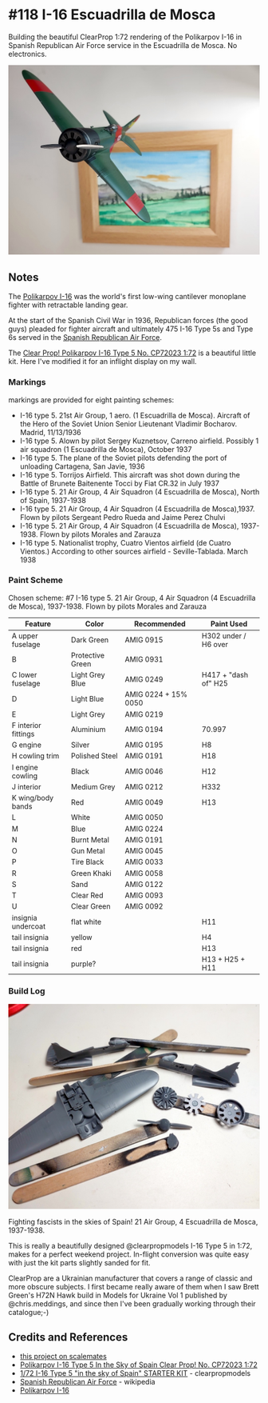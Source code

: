 # #118 I-16 Escuadrilla de Mosca

Building the beautiful ClearProp 1:72 rendering of the Polikarpov I-16 in Spanish Republican Air Force service in the Escuadrilla de Mosca. No electronics.

![Build](./assets/PolikarpovI16_build.jpg?raw=true)

## Notes

The [Polikarpov I-16](https://en.wikipedia.org/wiki/Polikarpov_I-16) was the world's first low-wing cantilever monoplane fighter with retractable landing gear.

At the start of the Spanish Civil War in 1936, Republican forces (the good guys) pleaded for fighter aircraft
and ultimately 475 I-16 Type 5s and Type 6s served in the
[Spanish Republican Air Force](https://en.wikipedia.org/wiki/Spanish_Republican_Air_Force).

The
[Clear Prop! Polikarpov I-16 Type 5 No. CP72023 1:72](https://www.scalemates.com/kits/clear-prop-cp72023-polikarpov-i-16-type-5--1397963)
is a beautiful little kit. Here I've modified it for an inflight display on my wall.

### Markings

markings are provided for eight painting schemes:

* I-16 type 5. 21st Air Group, 1 aero. (1 Escuadrilla de Mosca). Aircraft of the Hero of the Soviet Union Senior Lieutenant Vladimir Bocharov. Madrid, 11/13/1936
* I-16 type 5. Alown by pilot Sergey Kuznetsov, Carreno airfield. Possibly 1 air squadron (1 Escuadrilla de Mosca), October 1937
* I-16 type 5. The plane of the Soviet pilots defending the port of unloading Cartagena, San Javie, 1936
* I-16 type 5. Torrijos Airfield. This aircraft was shot down during the Battle of Brunete Baitenente Tocci by Fiat CR.32 in July 1937
* I-16 type 5. 21 Air Group, 4 Air Squadron (4 Escuadrilla de Mosca), North of Spain, 1937-1938
* I-16 type 5. 21 Air Group, 4 Air Squadron (4 Escuadrilla de Mosca),1937. Flown by pilots Sergeant Pedro Rueda and Jaime Perez Chulvi
* I-16 type 5. 21 Air Group, 4 Air Squadron (4 Escuadrilla de Mosca), 1937-1938. Flown by pilots Morales and Zarauza
* I-16 type 5. Nationalist trophy, Cuatro Vientos airfield (de Cuatro Vientos.) According to other sources airfield - Seville-Tablada. March 1938

### Paint Scheme

Chosen scheme: #7 I-16 type 5. 21 Air Group, 4 Air Squadron (4 Escuadrilla de Mosca), 1937-1938. Flown by pilots Morales and Zarauza

| Feature               | Color                | Recommended | Paint Used |
|-----------------------|----------------------|-------------|------------|
| A upper fuselage      | Dark Green           | AMIG 0915   | H302 under / H6 over      |
| B                     | Protective Green     | AMIG 0931   |            |
| C lower fuselage      | Light Grey Blue      | AMIG 0249   | H417 + "dash of" H25 |
| D                     | Light Blue           | AMIG 0224 + 15% 0050 | |
| E                     | Light Grey           | AMIG 0219   |            |
| F interior fittings   | Aluminium            | AMIG 0194   | 70.997     |
| G engine              | Silver               | AMIG 0195   | H8         |
| H cowling trim        | Polished Steel       | AMIG 0191   | H18        |
| I engine cowling      | Black                | AMIG 0046   | H12        |
| J interior            | Medium Grey          | AMIG 0212   | H332       |
| K wing/body bands     | Red                  | AMIG 0049   | H13        |
| L                     | White                | AMIG 0050   |            |
| M                     | Blue                 | AMIG 0224   |            |
| N                     | Burnt Metal          | AMIG 0191   |            |
| O                     | Gun Metal            | AMIG 0045   |            |
| P                     | Tire Black           | AMIG 0033   |            |
| R                     | Green Khaki          | AMIG 0058   |            |
| S                     | Sand                 | AMIG 0122   |            |
| T                     | Clear Red            | AMIG 0093   |            |
| U                     | Clear Green          | AMIG 0092   |            |
| insignia undercoat    | flat white           |             | H11        |
| tail insignia         | yellow               |             | H4               |
| tail insignia         | red                  |             | H13              |
| tail insignia         | purple?              |             | H13 + H25 + H11  |

### Build Log

![build01a](./assets/build01a.jpg?raw=true)

Fighting fascists in the skies of Spain! 21 Air Group, 4 Escuadrilla de Mosca, 1937-1938.

This is really a beautifully designed @clearpropmodels I-16 Type 5 in 1:72, makes for a perfect weekend project.
In-flight conversion was quite easy with just the kit parts slightly sanded for fit.

ClearProp are a Ukrainian manufacturer that covers a range of classic and more obscure subjects.
I first became really aware of them when I saw Brett Green's H72N Hawk build in Models for Ukraine Vol 1 published by @chris.meddings,
and since then I've been gradually working through their catalogue;-)

## Credits and References

* [this project on scalemates](https://www.scalemates.com/profiles/mate.php?id=74137&p=projects&project=178308)
* [Polikarpov I-16 Type 5 In the Sky of Spain Clear Prop! No. CP72023 1:72](https://www.scalemates.com/kits/clear-prop-cp72023-polikarpov-i-16-type-5--1397963)
* [1/72 I-16 Type 5 "in the sky of Spain" STARTER KIT](https://clearpropmodels.com/cp_72023) - clearpropmodels
* [Spanish Republican Air Force](https://en.wikipedia.org/wiki/Spanish_Republican_Air_Force) - wikipedia
* [Polikarpov I-16](https://en.wikipedia.org/wiki/Polikarpov_I-16)

